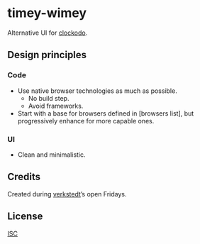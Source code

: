 timey-wimey
===========

Alternative UI for [clockodo].

Design principles
-----------------

### Code

- Use native browser technologies as much as possible.
  - No build step.
  - Avoid frameworks.
- Start with a base for browsers defined in [browsers list],
  but progressively enhance for more capable ones.

### UI

- Clean and minimalistic.

Credits
-------

Created during [verkstedt]’s open Fridays.

License
-------

[ISC](./LICENSE)


[browserslist]: ./browserslist
[clockodo]: https://www.clockodo.com/en
[verkstedt]: https://verkstedt.com
